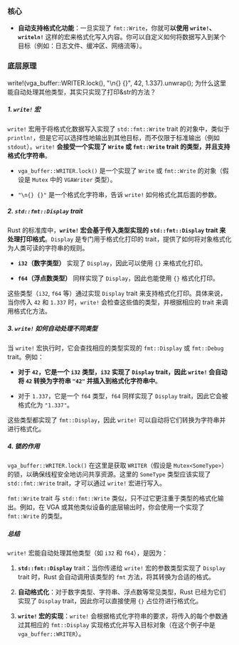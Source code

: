 ### 核心
- **自动支持格式化功能**：一旦实现了 `fmt::Write`，你就可**以使用 `write!`、`writeln!`** 这样的宏来格式化写入内容。你可以自定义如何将数据写入到某个目标（例如：日志文件、缓冲区、网络流等）。






### 底层原理
write!(vga_buffer::WRITER.lock(), "\n{} {}", 42, 1.337).unwrap(); 为什么这里能自动处理其他类型，其实只实现了打印&str的方法？
##### 1. **`write!` 宏**

`write!` 宏用于将格式化数据写入实现了 `std::fmt::Write` trait 的对象中，类似于 `println!`，但是它可以选择性地输出到其他目标，而不仅限于标准输出（例如 `stdout`）。`write!` **会接受一个实现了 `Write` 或 `fmt::Write` trait 的类型，并且支持格式化字符串**。

- `vga_buffer::WRITER.lock()` 是一个实现了 `Write` 或 `fmt::Write` 的对象（假设是 `Mutex` 中的 `VGAWriter` 类型）。
    
- `"\n{} {}"` 是一个格式化字符串，告诉 `write!` 如何格式化其后面的参数。
    

##### 2. **`std::fmt::Display` trait**

Rust 的标准库中，**`write!` 宏会基于传入类型实现的 `std::fmt::Display` trait 来处理打印格式**。`Display` 是专门用于格式化打印的 trait，提供了如何将对象格式化为人类可读的字符串的规则。

- **`i32`（数字类型）** 实现了 `Display`，因此可以使用 `{}` 来格式化打印。
    
- **`f64`（浮点数类型）** 同样实现了 `Display`，因此也能使用 `{}` 格式化打印。
    

这些类型（`i32`, `f64` 等）通过实现 `Display` trait 来支持格式化打印。具体来说，当你传入 `42` 和 `1.337` 时，`write!` 会检查这些值的类型，并根据相应的 trait 来调用格式化方法。

##### 3. **`write!` 如何自动处理不同类型**

当 `write!` 宏执行时，它会查找相应的类型实现的 `fmt::Display` 或 `fmt::Debug` trait。例如：

- **对于 `42`，它是一个 `i32` 类型，`i32` 实现了 `Display` trait，因此 `write!` 会自动将 `42` 转换为字符串 `"42"` 并插入到格式化字符串中**。
    
- 对于 `1.337`，它是一个 `f64` 类型，`f64` 同样实现了 `Display` trait，因此它会被格式化为 `"1.337"`。
    

这些类型都实现了 `fmt::Display`，因此 `write!` 可以自动将它们转换为字符串并进行格式化。

##### 4. **锁的作用**

`vga_buffer::WRITER.lock()` 在这里是获取 `WRITER`（假设是 `Mutex<SomeType>`）的锁，以确保线程安全地访问共享资源。这里的 `SomeType` 类型应该实现了 `std::fmt::Write` trait，才可以通过 `write!` 宏进行写入。

`fmt::Write` trait 与 `std::fmt::Write` 类似，只不过它更注重于类型的格式化输出。例如，在 VGA 或其他类似设备的底层输出时，你会使用一个实现了 `fmt::Write` 的类型。

##### 总结

`write!` 宏能自动处理其他类型（如 `i32` 和 `f64`），是因为：

1. **`std::fmt::Display`** trait：当你传递给 `write!` 宏的参数类型实现了 `Display` trait 时，Rust 会自动调用该类型的 `fmt` 方法，将其转换为合适的格式。
    
2. **自动格式化**：对于数字类型、字符串、浮点数等常见类型，Rust 已经为它们实现了 `Display` trait，因此你可以直接使用 `{}` 占位符进行格式化。
    
3. **`write!` 宏的实现**：`write!` 会根据格式化字符串的要求，将传入的每个参数通过其相应的 `fmt::Display` 实现格式化并写入目标对象（在这个例子中是 `vga_buffer::WRITER`）。
